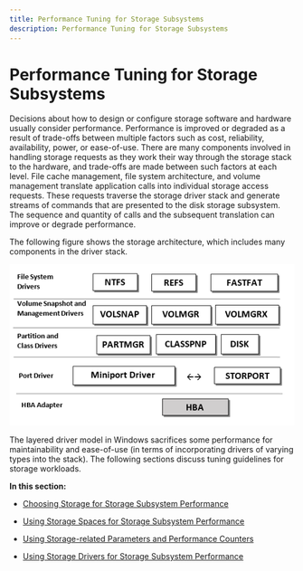 ```yaml
---
title: Performance Tuning for Storage Subsystems
description: Performance Tuning for Storage Subsystems
---
```


# Performance Tuning for Storage Subsystems


Decisions about how to design or configure storage software and hardware usually consider performance. Performance is improved or degraded as a result of trade-offs between multiple factors such as cost, reliability, availability, power, or ease-of-use. There are many components involved in handling storage requests as they work their way through the storage stack to the hardware, and trade-offs are made between such factors at each level. File cache management, file system architecture, and volume management translate application calls into individual storage access requests. These requests traverse the storage driver stack and generate streams of commands that are presented to the disk storage subsystem. The sequence and quantity of calls and the subsequent translation can improve or degrade performance.

The following figure shows the storage architecture, which includes many components in the driver stack.

![storage driver stack](../media/performance-tuning/perftune-guide-storage-subsystem.png)

The layered driver model in Windows sacrifices some performance for maintainability and ease-of-use (in terms of incorporating drivers of varying types into the stack). The following sections discuss tuning guidelines for storage workloads.

**In this section:**

-   [Choosing Storage for Storage Subsystem Performance](./Section_5.1-choosing-storage-for-storage-subsystem-performance.md)

-   [Using Storage Spaces for Storage Subsystem Performance](./Section_5.2-using-storage-spaces-for-storage-subsystem-performance.md)

-   [Using Storage-related Parameters and Performance Counters](./Section_5.3-using-storage-related-parameters-and-performance-counters.md)

-   [Using Storage Drivers for Storage Subsystem Performance](./Section_5.4-using-storage-drivers-for-storage-subsystem-performance.md)
